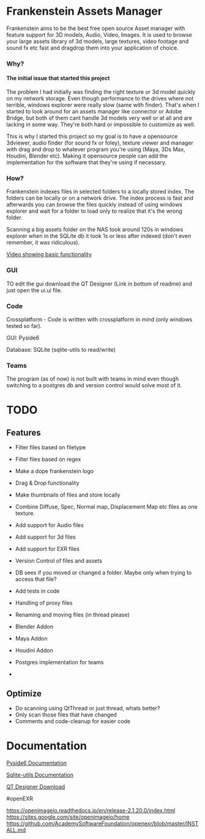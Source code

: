 # Frankenstein Assets Manager

Frankenstein aims to be the best free open source Asset manager with feature support for 3D models, Audio, Video,
Images. It is used to browse your large assets library of 3d models, large textures, video footage and sound fx etc fast and dragdrop them into your application of choice.

### Why?
#### The initial issue that started this project
The problem I had initially was finding the right texture or 3d model quickly on my network storage. Even though performance to the drives where not terrible, windows explorer were really slow (same with finder). That's when I started to look around for an assets manager like connector or Adobe Bridge, but both of them cant handle 3d models very well or at all and are lacking in some way. They're both hard or impossible to customize as well.

This is why I started this project so my goal is to have a opensource 3dviewer, audio finder (for sound fx or foley), texture viewer and manager with drag and drop to whatever program you're using (Maya, 3Ds Max, Houdini, Blender etc). Making it opensource people can add the implementation for the software that they're using if necessary.

### How?
Frankenstein indexes files in selected folders to a locally stored index. The folders can be locally or on a network drive. The index process is fast and afterwards you can browse the files quickly instead of using windows explorer and wait for a folder to load only to realize that it's the wrong folder. 

Scanning a big assets folder on the NAS took around 120s in windows explorer when in the SQLite db it took 1s or less after indexed (don't even remember, it was ridiculous).

[Video showing basic functionality](https://www.youtube.com/watch?v=IhL5Lrm5JWU)

### GUI

TO edit the gui download the QT Designer (Link in bottom of readme) and just open the ui.ui file.

### Code

Crossplatform - Code is written with crossplatform in mind (only windows tested so far).

GUI: Pyside6

Database: SQLite (sqlite-utils to read/write)

### Teams
The program (as of now) is not built with teams in mind even though switching to a postgres db and version control would solve most of it. 


# TODO

## Features

* Filter files based on filetype
  
* Filter files based on regex
* Make a dope frankenstein logo
* Drag & Drop functionality
* Make thumbnails of files and store locally
* Combine Diffuse, Spec, Normal map, Displacement Map etc files as one texture. 
* Add support for Audio files
* Add support for 3d files
* Add support for EXR files
* Version Control of files and assets
* DB sees if you moved or changed a folder. Maybe only when trying to access that file?
* Add tests in code
* Handling of proxy files
* Renaming and moving files (in thread please)
* Blender Addon
* Maya Addon
* Houdini Addon
* Postgres implementation for teams
* 

## Optimize

* Do scanning using QtThread or just thread, whats better?
* Only scan those files that have changed
* Comments and code-cleanup for easier code

# Documentation

[Pyside6 Documentation](https://doc.qt.io/qtforpython/contents.html)

[Sqlite-utils Documentation](https://sqlite-utils.datasette.io/en/stable/python-api.html)

[QT Designer Download](https://build-system.fman.io/qt-designer-download)



#openEXR

https://openimageio.readthedocs.io/en/release-2.1.20.0/index.html
https://sites.google.com/site/openimageio/home
https://github.com/AcademySoftwareFoundation/openexr/blob/master/INSTALL.md
